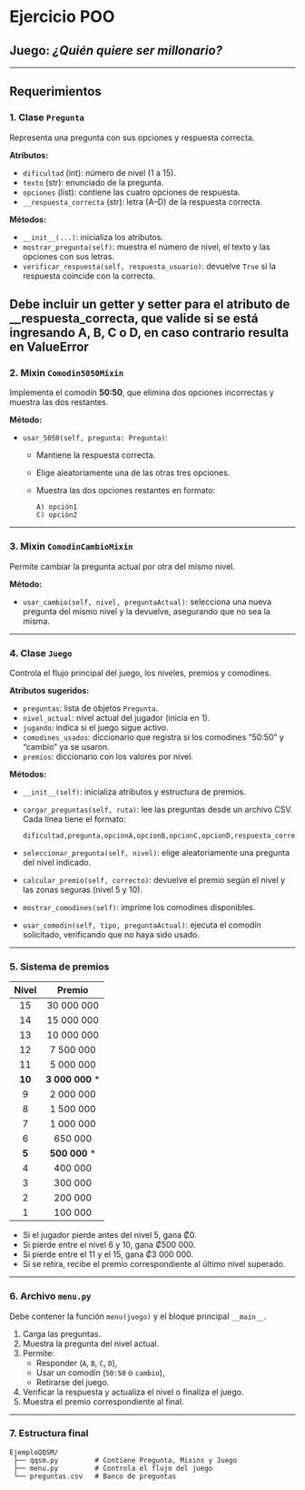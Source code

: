 # Ejercicio POO
## Juego: *¿Quién quiere ser millonario?*

---

## Requerimientos

### 1. Clase `Pregunta`

Representa una pregunta con sus opciones y respuesta correcta.

**Atributos:**

* `dificultad` (int): número de nivel (1 a 15).
* `texto` (str): enunciado de la pregunta.
* `opciones` (list): contiene las cuatro opciones de respuesta.
* `__respuesta_correcta` (str): letra (A–D) de la respuesta correcta.

**Métodos:**

* `__init__(...)`: inicializa los atributos.
* `mostrar_pregunta(self)`: muestra el número de nivel, el texto y las opciones con sus letras.
* `verificar_respuesta(self, respuesta_usuario)`: devuelve `True` si la respuesta coincide con la correcta.

**Debe incluir un getter y setter para el atributo de __respuesta_correcta, que valide si se está ingresando A, B, C o D, en caso contrario resulta en ValueError**
---

### 2. Mixin `Comodin5050Mixin`

Implementa el comodín **50:50**, que elimina dos opciones incorrectas y muestra las dos restantes.

**Método:**

* `usar_5050(self, pregunta: Pregunta)`:

  * Mantiene la respuesta correcta.
  * Elige aleatoriamente una de las otras tres opciones.
  * Muestra las dos opciones restantes en formato:

    ```
    A) opción1
    C) opción2
    ```

---

### 3. Mixin `ComodinCambioMixin`

Permite cambiar la pregunta actual por otra del mismo nivel.

**Método:**

* `usar_cambio(self, nivel, preguntaActual)`: selecciona una nueva pregunta del mismo nivel y la devuelve, asegurando que no sea la misma.

---

### 4. Clase `Juego`

Controla el flujo principal del juego, los niveles, premios y comodines.

**Atributos sugeridos:**

* `preguntas`: lista de objetos `Pregunta`.
* `nivel_actual`: nivel actual del jugador (inicia en 1).
* `jugando`: indica si el juego sigue activo.
* `comodines_usados`: diccionario que registra si los comodines “50:50” y “cambio” ya se usaron.
* `premios`: diccionario con los valores por nivel.

**Métodos:**

* `__init__(self)`: inicializa atributos y estructura de premios.
* `cargar_preguntas(self, ruta)`: lee las preguntas desde un archivo CSV.
  Cada línea tiene el formato:

  ```
  dificultad,pregunta,opcionA,opcionB,opcionC,opcionD,respuesta_correcta
  ```
* `seleccionar_pregunta(self, nivel)`: elige aleatoriamente una pregunta del nivel indicado.
* `calcular_premio(self, correcto)`: devuelve el premio según el nivel y las zonas seguras (nivel 5 y 10).
* `mostrar_comodines(self)`: imprime los comodines disponibles.
* `usar_comodin(self, tipo, preguntaActual)`: ejecuta el comodín solicitado, verificando que no haya sido usado.

---

### 5. Sistema de premios
| Nivel |   Premio   |
| :---: | :--------: |
|   15  | 30 000 000 |
|   14  | 15 000 000 |
|   13  | 10 000 000 |
|   12  |  7 500 000 |
|   11  |  5 000 000 |
|   **10**  |  **3 000 000** * | 
|   9   |  2 000 000 |
|   8   |  1 500 000 |
|   7   |  1 000 000 |
|   6   |   650 000  |
|   **5**   |   **500 000**  * |
|   4   |   400 000  |
|   3   |   300 000  |
|   2   |   200 000  |
|   1   |   100 000  |

* Si el jugador pierde antes del nivel 5, gana ₡0.
* Si pierde entre el nivel 6 y 10, gana ₡500 000.
* Si pierde entre el 11 y el 15, gana ₡3 000 000.
* Si se retira, recibe el premio correspondiente al último nivel superado.

---

### 6. Archivo `menu.py`

Debe contener la función `menu(juego)` y el bloque principal `__main__`.

1. Carga las preguntas.
2. Muestra la pregunta del nivel actual.
3. Permite:
   * Responder (`A`, `B`, `C`, `D`),
   * Usar un comodín (`50:50` o `cambio`),
   * Retirarse del juego.
4. Verificar la respuesta y actualiza el nivel o finaliza el juego.
5. Muestra el premio correspondiente al final.

---

### 7. Estructura final

```
EjemploQQSM/
 ├── qqsm.py         # Contiene Pregunta, Mixins y Juego
 ├── menu.py         # Controla el flujo del juego
 └── preguntas.csv   # Banco de preguntas
```